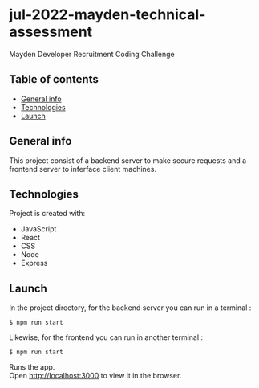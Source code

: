 # jul-2022-mayden-technical-assessment
Mayden Developer Recruitment Coding Challenge

## Table of contents
* [General info](#general-info)
* [Technologies](#technologies)
* [Launch](#launch)

## General info
This project consist of a backend server to make secure requests and a frontend server to inferface client machines.
	
## Technologies
Project is created with:
* JavaScript
* React
* CSS
* Node
* Express
	
## Launch

In the project directory, for the backend server you can run in a terminal :

```
$ npm run start
```

Likewise, for the frontend you can run in another terminal :

```
$ npm run start
```

Runs the app.\
Open [http://localhost:3000](http://localhost:3000) to view it in the browser.
